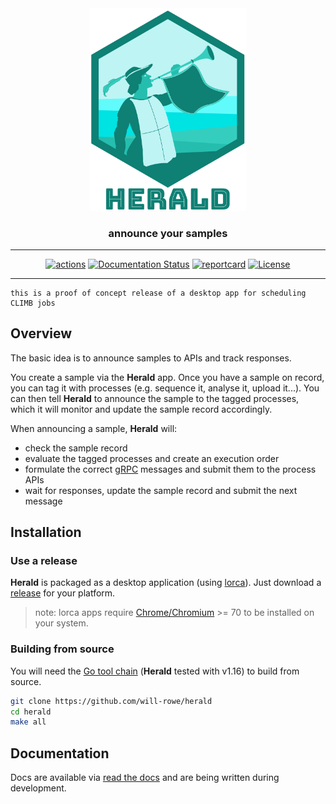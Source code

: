 <div align="center">
    <img src="misc/logo-with-text.png?raw=true?" alt="herald-logo" width="250">
    <h3>announce your samples</h3>
    <hr>
    <a href="https://github.com/will-rowe/herald/actions/workflows/tests.yml"><img src="https://github.com/will-rowe/herald/actions/workflows/tests.yml/badge.svg" alt="actions"></a>
    <a href='http://herald-docs.readthedocs.io/en/latest/?badge=latest'><img src='https://readthedocs.org/projects/herald/badge/?version=latest' alt='Documentation Status' /></a>
    <a href="https://goreportcard.com/report/github.com/will-rowe/herald"><img src="https://goreportcard.com/badge/github.com/will-rowe/herald" alt="reportcard"></a>
    <a href="https://github.com/will-rowe/herald/blob/master/LICENSE"><img src="https://img.shields.io/badge/license-MIT-orange.svg" alt="License"></a>
</div>

---

```
this is a proof of concept release of a desktop app for scheduling CLIMB jobs
```

## Overview

The basic idea is to announce samples to APIs and track responses.

You create a sample via the **Herald** app. Once you have a sample on record, you can tag it with processes (e.g. sequence it, analyse it, upload it...). You can then tell **Herald** to announce the sample to the tagged processes, which it will monitor and update the sample record accordingly.

When announcing a sample, **Herald** will:

- check the sample record
- evaluate the tagged processes and create an execution order
- formulate the correct [gRPC]() messages and submit them to the process APIs
- wait for responses, update the sample record and submit the next message

## Installation

### Use a release

**Herald** is packaged as a desktop application (using [lorca](https://github.com/zserge/lorca)). Just download a [release]() for your platform.

> note: lorca apps require [Chrome/Chromium](https://www.google.com/chrome/) >= 70 to be installed on your system.

### Building from source

You will need the [Go tool chain](https://golang.org/) (**Herald** tested with v1.16) to build from source.

```sh
git clone https://github.com/will-rowe/herald
cd herald
make all
```

## Documentation

Docs are available via [read the docs](http://herald-docs.readthedocs.io/en/latest/?badge=latest) and are being written during development.
